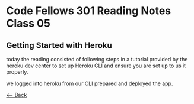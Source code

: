 # Code Fellows 301 Reading Notes Class 05

## Getting Started with Heroku

today the reading consisted of following steps in a tutorial provided by the heroku dev center to set up Heroku CLI and ensure you are set up to us it properly.

we logged into heroku from our CLI prepared and deployed the app.


[<-- Back](README.md)